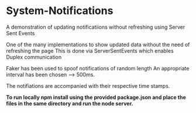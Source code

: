 # System-Notifications
A demonstration of updating notificatiions without refreshing using Server Sent Events

One of the many implementations to show updated data without the need of refreshing the page
This is done via ServerSentEvents which enables Duplex communication

Faker has been used to spoof notifications of random length 
An appropriate interval has been chosen --> 500ms.

The notifiations are accompanied with their respective time stamps.

**To run locally npm install using the provided package.json and place the files in the same directory and run the node server.**
